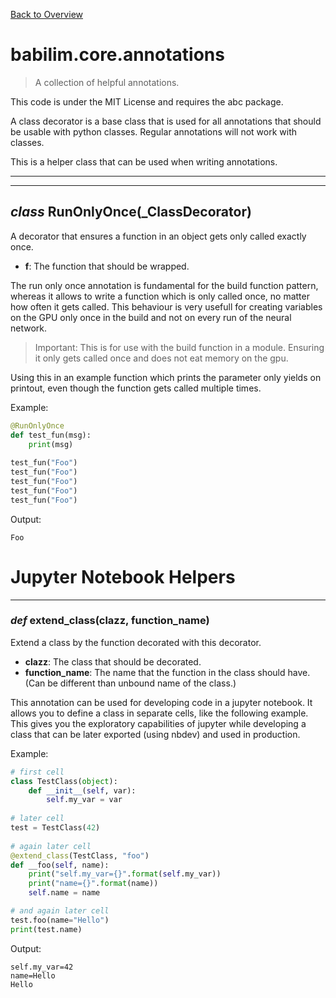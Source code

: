[Back to Overview](../../README.md)

# babilim.core.annotations

> A collection of helpful annotations.

This code is under the MIT License and requires the abc package.



A class decorator is a base class that is used for all annotations that should be usable with python classes.
Regular annotations will not work with classes.

This is a helper class that can be used when writing annotations.


---
---
## *class* **RunOnlyOnce**(_ClassDecorator)

A decorator that ensures a function in an object gets only called exactly once.

* **f**: The function that should be wrapped.


The run only once annotation is fundamental for the build function pattern, whereas it allows to write a function which is only called once, no matter how often it gets called. This behaviour is very usefull for creating variables on the GPU only once in the build and not on every run of the neural network.

> Important: This is for use with the build function in a module. Ensuring it only gets called once and does not eat memory on the gpu.

Using this in an example function which prints the parameter only yields on printout, even though the function gets called multiple times.

Example:
```python
@RunOnlyOnce
def test_fun(msg):
    print(msg)
    
test_fun("Foo")
test_fun("Foo")
test_fun("Foo")
test_fun("Foo")
test_fun("Foo")

```
Output:
```
Foo

```

# Jupyter Notebook Helpers

---
### *def* **extend_class**(clazz, function_name)

Extend a class by the function decorated with this decorator.

* **clazz**: The class that should be decorated.
* **function_name**: The name that the function in the class should have. (Can be different than unbound name of the class.)


This annotation can be used for developing code in a jupyter notebook. It allows you to define a class in separate cells, like the following example. This gives you the exploratory capabilities of jupyter while developing a class that can be later exported (using nbdev) and used in production.

Example:
```python
# first cell
class TestClass(object):
    def __init__(self, var):
        self.my_var = var
        
# later cell
test = TestClass(42)
        
# again later cell
@extend_class(TestClass, "foo")
def __foo(self, name):
    print("self.my_var={}".format(self.my_var))
    print("name={}".format(name))
    self.name = name

# and again later cell
test.foo(name="Hello")
print(test.name)
```
Output:
```
self.my_var=42
name=Hello
Hello

```

